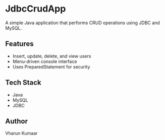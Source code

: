# JdbcCrudApp

A simple Java application that performs CRUD operations using JDBC and MySQL.

## Features
- Insert, update, delete, and view users
- Menu-driven console interface
- Uses PreparedStatement for security

## Tech Stack
- Java
- MySQL
- JDBC

## Author
Vharun Kumaar
